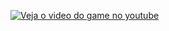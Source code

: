 [![Veja o video do game no youtube](https://img.youtube.com/vi/D6MAtsTfOA0/0.jpg)](https://www.youtube.com/watch?v=D6MAtsTfOA0)
